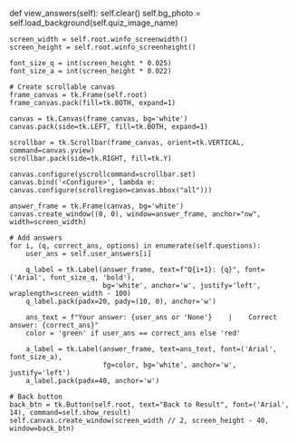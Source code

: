 def view_answers(self):
    self.clear()
    self.bg_photo = self.load_background(self.quiz_image_name)

    screen_width = self.root.winfo_screenwidth()
    screen_height = self.root.winfo_screenheight()

    font_size_q = int(screen_height * 0.025)
    font_size_a = int(screen_height * 0.022)

    # Create scrollable canvas
    frame_canvas = tk.Frame(self.root)
    frame_canvas.pack(fill=tk.BOTH, expand=1)

    canvas = tk.Canvas(frame_canvas, bg='white')
    canvas.pack(side=tk.LEFT, fill=tk.BOTH, expand=1)

    scrollbar = tk.Scrollbar(frame_canvas, orient=tk.VERTICAL, command=canvas.yview)
    scrollbar.pack(side=tk.RIGHT, fill=tk.Y)

    canvas.configure(yscrollcommand=scrollbar.set)
    canvas.bind('<Configure>', lambda e: canvas.configure(scrollregion=canvas.bbox("all")))

    answer_frame = tk.Frame(canvas, bg='white')
    canvas.create_window((0, 0), window=answer_frame, anchor="nw", width=screen_width)

    # Add answers
    for i, (q, correct_ans, options) in enumerate(self.questions):
        user_ans = self.user_answers[i]

        q_label = tk.Label(answer_frame, text=f"Q{i+1}: {q}", font=('Arial', font_size_q, 'bold'),
                           bg='white', anchor='w', justify='left', wraplength=screen_width - 100)
        q_label.pack(padx=20, pady=(10, 0), anchor='w')

        ans_text = f"Your answer: {user_ans or 'None'}    |    Correct answer: {correct_ans}"
        color = 'green' if user_ans == correct_ans else 'red'

        a_label = tk.Label(answer_frame, text=ans_text, font=('Arial', font_size_a),
                           fg=color, bg='white', anchor='w', justify='left')
        a_label.pack(padx=40, anchor='w')

    # Back button
    back_btn = tk.Button(self.root, text="Back to Result", font=('Arial', 14), command=self.show_result)
    self.canvas.create_window(screen_width // 2, screen_height - 40, window=back_btn)
